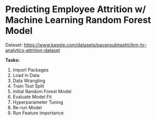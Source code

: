 # Predicting Employee Attrition w/ Machine Learning Random Forest Model

Dataset: https://www.kaggle.com/datasets/pavansubhasht/ibm-hr-analytics-attrition-dataset

**Tasks:**
1. Import Packages
2. Load in Data
3. Data Wrangling
4. Train Test Split
5. Initial Random Forest Model
6. Evaluate Model Fit
7. Hyperparameter Tuning
8. Re-run Model
9. Run Feature Importance
